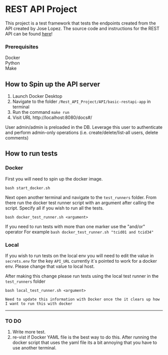 # REST API Project 

This project is a test framework that tests the endpoints created from
the API created by Jose Lopez. The source code and instructions for the REST API can be found
[here](https://github.com/jllopez/basic-restapi-app)!

### Prerequisites
Docker \
Python \
Make

## How to Spin up the API server
1. Launch Docker Desktop
2. Navigate to the folder `/Rest_API_Project/API/basic-restapi-app` in terminal
3. Run the command `make run`
4. Visit URL http://localhost:8080/docs#/

User admin/admin is preloaded in the DB. Leverage this user to authenticate and perform admin-only operations 
(i.e. create/delete/list-all users, delete comments)

## How to run tests
### Docker
First you will need to spin up the docker image. 
```commandline
bash start_docker.sh
```
Next open another terminal and navigate to the `test_runners` folder. From there run the docker test runner script with
an argument after calling the script. Specify all if you wish to run all the tests.
```commandline
bash docker_test_runner.sh <argument>
```
If you need to run tests with more than one marker use the "and/or" operator
For example `bash docker_test_runner.sh "tcid01 and tcid34"`

### Local
If you wish to run tests on the local env you will need to edit the value in `secrets.env` for the key `API_URL` 
currently it`s pointed to work for a docker env. Please change that value to local host.

After making this change please run tests using the local test runner in the `test_runners` folder
```commandline
bash local_test_runner.sh <argument>
```

```commandline
Need to update this information with Docker once the it clears up how I want to run this with docker
```
----
 ### TO DO
1. Write more test.
2. re-vist if Docker YAML file is the best way to do this. After running the docker script that uses the yaml file
its a bit annoying that you have to use another terminal.